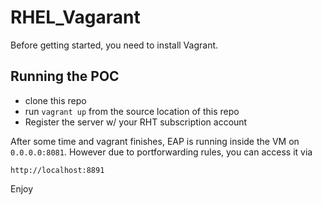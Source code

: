# RHEL_Vagarant

Before getting started, you need to install Vagrant.

## Running the POC

* clone this repo
* run `vagrant up` from the source location of this repo
* Register the server w/ your RHT subscription account

After some time and vagrant finishes, EAP is running inside the VM on `0.0.0.0:8081`. However due to portforwarding rules, you can access it via

    http://localhost:8891

Enjoy
